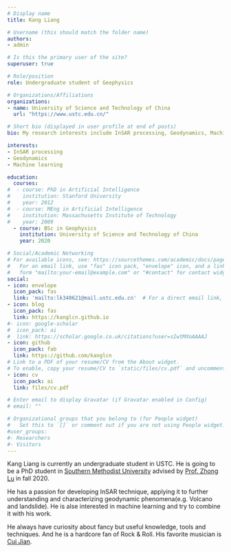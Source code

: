 ```yaml
---
# Display name
title: Kang Liang

# Username (this should match the folder name)
authors:
- admin

# Is this the primary user of the site?
superuser: true

# Role/position
role: Undergraduate student of Geophysics

# Organizations/Affiliations
organizations:
- name: University of Science and Technology of China
  url: "https://www.ustc.edu.cn/"

# Short bio (displayed in user profile at end of posts)
bio: My research interests include InSAR processing, Geodynamics, Machine Learning.

interests:
- InSAR processing
- Geodynamics
- Machine learning

education:
  courses:
#  - course: PhD in Artificial Intelligence
#    institution: Stanford University
#    year: 2012
#  - course: MEng in Artificial Intelligence
#    institution: Massachusetts Institute of Technology
#    year: 2009
  - course: BSc in Geophysics
    institution: University of Science and Technology of China
    year: 2020

# Social/Academic Networking
# For available icons, see: https://sourcethemes.com/academic/docs/page-builder/#icons
#   For an email link, use "fas" icon pack, "envelope" icon, and a link in the
#   form "mailto:your-email@example.com" or "#contact" for contact widget.
social:
- icon: envelope
  icon_pack: fas
  link: 'mailto:lk340621@mail.ustc.edu.cn'  # For a direct email link, use "mailto:test@example.org".
- icon: blog
  icon_pack: fas
  link: https://kanglcn.github.io
#- icon: google-scholar
#  icon_pack: ai
#  link: https://scholar.google.co.uk/citations?user=sIwtMXoAAAAJ
- icon: github
  icon_pack: fab
  link: https://github.com/kanglcn
# Link to a PDF of your resume/CV from the About widget.
# To enable, copy your resume/CV to `static/files/cv.pdf` and uncomment the lines below.
- icon: cv
  icon_pack: ai
  link: files/cv.pdf

# Enter email to display Gravatar (if Gravatar enabled in Config)
# email: ""

# Organizational groups that you belong to (for People widget)
#   Set this to `[]` or comment out if you are not using People widget.
#user_groups:
#- Researchers
#- Visitors
---
```


Kang Liang is currently an undergraduate student in USTC. He is going to be a PhD student in [Southern Methodist University][smu] advised by [Prof. Zhong Lu][zhonglu] in fall 2020.

He has a passion for developing InSAR technique, applying it to further understanding and characterizing geodynamic phenomena(e.g. Volcano and landslide). He is alse interested in machine learning and try to combine it with his work.

He always have curiosity about fancy but useful knowledge, tools and techniques. And he is a hardcore fan of Rock & Roll. His favorite musician is [Cui Jian][cuijian].

[smu]:<https://www.smu.edu/>
[zhonglu]:<https://www.smu.edu/Dedman/Academics/Departments/Earth-Sciences/People/Faculty/Lu>
[cuijian]:<http://www.cuijian.com/>

